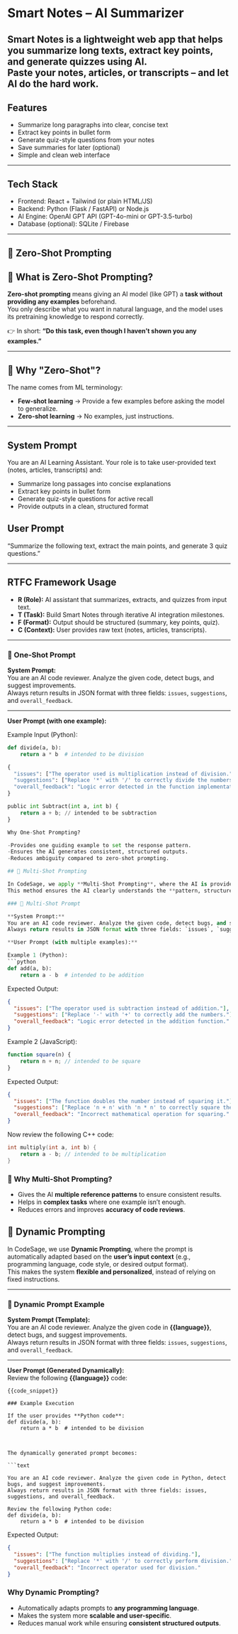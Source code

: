 # Smart Notes – AI Summarizer
Smart Notes is a lightweight web app that helps you summarize long texts, extract key points, and generate quizzes using AI.  
Paste your notes, articles, or transcripts – and let AI do the hard work.
---
## Features
- Summarize long paragraphs into clear, concise text  
- Extract key points in bullet form  
- Generate quiz-style questions from your notes  
- Save summaries for later (optional)  
- Simple and clean web interface  
---
## Tech Stack
- Frontend: React + Tailwind (or plain HTML/JS)  
- Backend: Python (Flask / FastAPI) or Node.js  
- AI Engine: OpenAI GPT API (GPT-4o-mini or GPT-3.5-turbo)  
- Database (optional): SQLite / Firebase  

---

## 🧠 Zero-Shot Prompting

## 🔹 What is Zero-Shot Prompting?

**Zero-shot prompting** means giving an AI model (like GPT) a **task without providing any examples** beforehand.  
You only describe what you want in natural language, and the model uses its pretraining knowledge to respond correctly.  

👉 In short: **“Do this task, even though I haven’t shown you any examples.”**

---

## 🔹 Why "Zero-Shot"?

The name comes from ML terminology:

- **Few-shot learning** → Provide a few examples before asking the model to generalize.  
- **Zero-shot learning** → No examples, just instructions.

---

##  System Prompt  
You are an AI Learning Assistant. Your role is to take user-provided text (notes, articles, transcripts) and:  
- Summarize long passages into concise explanations  
- Extract key points in bullet form  
- Generate quiz-style questions for active recall  
- Provide outputs in a clean, structured format  

##  User Prompt  
“Summarize the following text, extract the main points, and generate 3 quiz questions.”  

---

## RTFC Framework Usage

- **R (Role):** AI assistant that summarizes, extracts, and quizzes from input text.  
- **T (Task):** Build Smart Notes through iterative AI integration milestones.  
- **F (Format):** Output should be structured (summary, key points, quiz).  
- **C (Context):** User provides raw text (notes, articles, transcripts).  

---

### 🔹 One-Shot Prompt  

**System Prompt:**  
You are an AI code reviewer. Analyze the given code, detect bugs, and suggest improvements.  
Always return results in JSON format with three fields: `issues`, `suggestions`, and `overall_feedback`.  

---

**User Prompt (with one example):**  

Example Input (Python):  
```python
def divide(a, b):
    return a * b  # intended to be division

{
  "issues": ["The operator used is multiplication instead of division."],
  "suggestions": ["Replace '*' with '/' to correctly divide the numbers."],
  "overall_feedback": "Logic error detected in the function implementation."
}

public int Subtract(int a, int b) {
    return a + b; // intended to be subtraction
}

Why One-Shot Prompting?

-Provides one guiding example to set the response pattern.
-Ensures the AI generates consistent, structured outputs.
-Reduces ambiguity compared to zero-shot prompting.

## 🎯 Multi-Shot Prompting  

In CodeSage, we apply **Multi-Shot Prompting**, where the AI is provided with **multiple examples** before being asked to solve the real task.  
This method ensures the AI clearly understands the **pattern, structure, and expectations** of the output.  

### 🔹 Multi-Shot Prompt  

**System Prompt:**  
You are an AI code reviewer. Analyze the given code, detect bugs, and suggest improvements.  
Always return results in JSON format with three fields: `issues`, `suggestions`, and `overall_feedback`.  

**User Prompt (with multiple examples):**  

Example 1 (Python):  
```python
def add(a, b):
    return a - b  # intended to be addition
````

Expected Output:

```json
{
  "issues": ["The operator used is subtraction instead of addition."],
  "suggestions": ["Replace '-' with '+' to correctly add the numbers."],
  "overall_feedback": "Logic error detected in the addition function."
}
```

Example 2 (JavaScript):

```javascript
function square(n) {
    return n + n; // intended to be square
}
```

Expected Output:

```json
{
  "issues": ["The function doubles the number instead of squaring it."],
  "suggestions": ["Replace 'n + n' with 'n * n' to correctly square the number."],
  "overall_feedback": "Incorrect mathematical operation for squaring."
}
```

Now review the following C++ code:

```cpp
int multiply(int a, int b) {
    return a - b; // intended to be multiplication
}
```

### 📌 Why Multi-Shot Prompting?

* Gives the AI **multiple reference patterns** to ensure consistent results.
* Helps in **complex tasks** where one example isn’t enough.
* Reduces errors and improves **accuracy of code reviews**.

## 🎯 Dynamic Prompting  

In CodeSage, we use **Dynamic Prompting**, where the prompt is automatically adapted based on the **user’s input context** (e.g., programming language, code style, or desired output format).  
This makes the system **flexible and personalized**, instead of relying on fixed instructions.  

---

### 🔹 Dynamic Prompt Example  

**System Prompt (Template):**  
You are an AI code reviewer. Analyze the given code in **{{language}}**, detect bugs, and suggest improvements.  
Always return results in JSON format with three fields: `issues`, `suggestions`, and `overall_feedback`.  

---

**User Prompt (Generated Dynamically):**  
Review the following **{{language}}** code:  

```{{language}}
{{code_snippet}}

### Example Execution

If the user provides **Python code**:
def divide(a, b):
    return a * b  # intended to be division



The dynamically generated prompt becomes:

```text

You are an AI code reviewer. Analyze the given code in Python, detect bugs, and suggest improvements.
Always return results in JSON format with three fields: issues, suggestions, and overall_feedback.

Review the following Python code:
def divide(a, b):
    return a * b  # intended to be division
```

Expected Output:

```json
{
  "issues": ["The function multiplies instead of dividing."],
  "suggestions": ["Replace '*' with '/' to correctly perform division."],
  "overall_feedback": "Incorrect operator used for division."
}
```

###  Why Dynamic Prompting?

* Automatically adapts prompts to **any programming language**.
* Makes the system more **scalable and user-specific**.
* Reduces manual work while ensuring **consistent structured outputs**.


